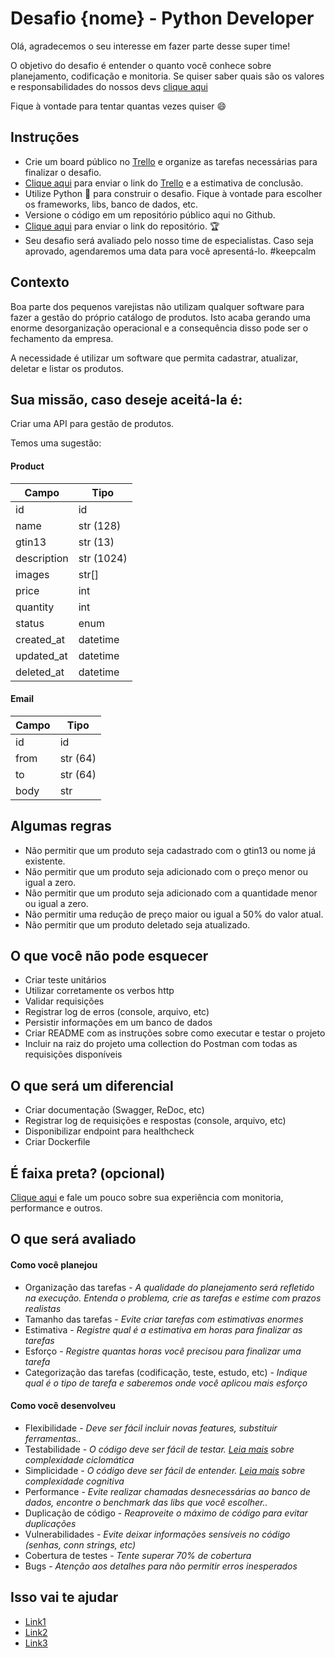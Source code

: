 # Desafio {nome} - Python Developer

Olá, agradecemos o seu interesse em fazer parte desse super time!

O objetivo do desafio é entender o quanto você conhece sobre planejamento, codificação e monitoria. Se quiser saber quais são os valores e responsabilidades do nossos devs [clique aqui](https://github.com/nodis-com-br/bushido)

Fique à vontade para tentar quantas vezes quiser :smile:

## Instruções
* Crie um board público no [Trello](https://trello.com/) e organize as tarefas necessárias para finalizar o desafio.
* [Clique aqui](https://www.stone.com.br) para enviar o link do [Trello](https://trello.com/) e a estimativa de conclusão.
* Utilize Python :snake: para construir o desafio. Fique à vontade para escolher os frameworks, libs, banco de dados, etc.
* Versione o código em um repositório público aqui no Github.
* [Clique aqui](https://www.stone.com.br) para enviar o link do repositório. :trophy:
* Seu desafio será avaliado pelo nosso time de especialistas. Caso seja aprovado, agendaremos uma data para você apresentá-lo. #keepcalm

## Contexto

Boa parte dos pequenos varejistas não utilizam qualquer software para fazer a gestão do próprio catálogo de produtos. Isto acaba gerando uma enorme desorganização operacional e a consequência disso pode ser o fechamento da empresa. 

A necessidade é utilizar um software que permita cadastrar, atualizar, deletar e listar os produtos.

## Sua missão, caso deseje aceitá-la é:

Criar uma API para gestão de produtos.

Temos uma sugestão:

#### Product

Campo   | Tipo
--------- | ------
id | id
name | str (128)
gtin13 | str (13)
description | str (1024)
images | str[]
price | int 
quantity | int
status | enum
created_at | datetime
updated_at | datetime
deleted_at | datetime

#### Email

Campo   | Tipo
--------- | ------
id | id
from | str (64)
to | str (64)
body | str 

## Algumas regras

* Não permitir que um produto seja cadastrado com o gtin13 ou nome já existente.
* Não permitir que um produto seja adicionado com o preço menor ou igual a zero.
* Não permitir que um produto seja adicionado com a quantidade menor ou igual a zero.
* Não permitir uma redução de preço maior ou igual a 50% do valor atual.
* Não permitir que um produto deletado seja atualizado.

## O que você não pode esquecer

* Criar teste unitários
* Utilizar corretamente os verbos http
* Validar requisições
* Registrar log de erros (console, arquivo, etc)
* Persistir informações em um banco de dados
* Criar README com as instruções sobre como executar e testar o projeto
* Incluir na raiz do projeto uma collection do Postman com todas as requisições disponíveis

## O que será um diferencial

* Criar documentação (Swagger, ReDoc, etc)
* Registrar log de requisições e respostas (console, arquivo, etc)
* Disponibilizar endpoint para healthcheck
* Criar Dockerfile

## É faixa preta? (opcional)

[Clique aqui](https://www.stone.com.br) e fale um pouco sobre sua experiência com monitoria, performance e outros.

## O que será avaliado

#### Como você planejou

* Organização das tarefas - *A qualidade do planejamento será refletido na execução. Entenda o problema, crie as tarefas e estime com prazos realistas*
* Tamanho das tarefas - *Evite criar tarefas com estimativas enormes*
* Estimativa - *Registre qual é a estimativa em horas para finalizar as tarefas*
* Esforço - *Registre quantas horas você precisou para finalizar uma tarefa*
* Categorização das tarefas (codificação, teste, estudo, etc) - *Indique qual é o tipo de tarefa e saberemos onde você aplicou mais esforço*

#### Como você desenvolveu

* Flexibilidade - *Deve ser fácil incluir novas features, substituir ferramentas..*
* Testabilidade - *O código deve ser fácil de testar. [Leia mais](https://www.stone.com.br) sobre complexidade ciclomática*
* Simplicidade - *O código deve ser fácil de entender. [Leia mais](https://www.stone.com.br) sobre complexidade cognitiva*
* Performance - *Evite realizar chamadas desnecessárias ao banco de dados, encontre o benchmark das libs que você escolher..*
* Duplicação de código - *Reaproveite o máximo de código para evitar duplicações*
* Vulnerabilidades - *Evite deixar informações sensíveis no código (senhas, conn strings, etc)*
* Cobertura de testes - *Tente superar 70% de cobertura*
* Bugs - *Atenção aos detalhes para não permitir erros inesperados*

## Isso vai te ajudar

* [Link1](https://www.stone.com.br)
* [Link2](https://www.stone.com.br)
* [Link3](https://www.stone.com.br)
